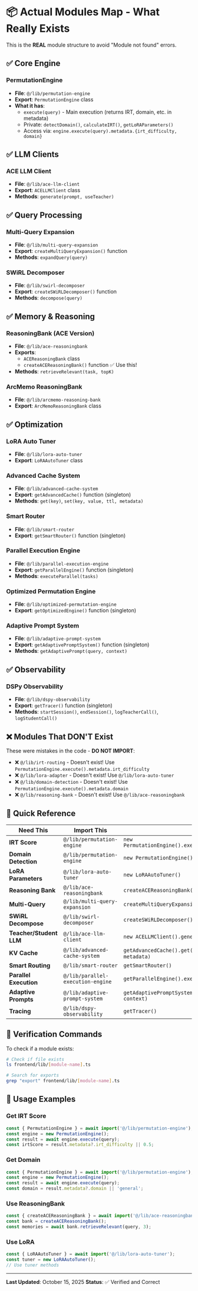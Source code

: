 # 📦 Actual Modules Map - What Really Exists

This is the **REAL** module structure to avoid "Module not found" errors.

## ✅ Core Engine

### PermutationEngine
- **File**: `@/lib/permutation-engine`
- **Export**: `PermutationEngine` class
- **What it has**:
  - `execute(query)` - Main execution (returns IRT, domain, etc. in metadata)
  - Private: `detectDomain()`, `calculateIRT()`, `getLoRAParameters()`
  - Access via: `engine.execute(query).metadata.{irt_difficulty, domain}`

## ✅ LLM Clients

### ACE LLM Client
- **File**: `@/lib/ace-llm-client`
- **Export**: `ACELLMClient` class
- **Methods**: `generate(prompt, useTeacher)`

## ✅ Query Processing

### Multi-Query Expansion
- **File**: `@/lib/multi-query-expansion`
- **Export**: `createMultiQueryExpansion()` function
- **Methods**: `expandQuery(query)`

### SWiRL Decomposer
- **File**: `@/lib/swirl-decomposer`
- **Export**: `createSWiRLDecomposer()` function
- **Methods**: `decompose(query)`

## ✅ Memory & Reasoning

### ReasoningBank (ACE Version)
- **File**: `@/lib/ace-reasoningbank`
- **Exports**: 
  - `ACEReasoningBank` class
  - `createACEReasoningBank()` function ✅ Use this!
- **Methods**: `retrieveRelevant(task, topK)`

### ArcMemo ReasoningBank
- **File**: `@/lib/arcmemo-reasoning-bank`
- **Export**: `ArcMemoReasoningBank` class

## ✅ Optimization

### LoRA Auto Tuner
- **File**: `@/lib/lora-auto-tuner`
- **Export**: `LoRAAutoTuner` class

### Advanced Cache System
- **File**: `@/lib/advanced-cache-system`
- **Export**: `getAdvancedCache()` function (singleton)
- **Methods**: `get(key)`, `set(key, value, ttl, metadata)`

### Smart Router
- **File**: `@/lib/smart-router`
- **Export**: `getSmartRouter()` function (singleton)

### Parallel Execution Engine
- **File**: `@/lib/parallel-execution-engine`
- **Export**: `getParallelEngine()` function (singleton)
- **Methods**: `executeParallel(tasks)`

### Optimized Permutation Engine
- **File**: `@/lib/optimized-permutation-engine`
- **Export**: `getOptimizedEngine()` function (singleton)

### Adaptive Prompt System
- **File**: `@/lib/adaptive-prompt-system`
- **Export**: `getAdaptivePromptSystem()` function (singleton)
- **Methods**: `getAdaptivePrompt(query, context)`

## ✅ Observability

### DSPy Observability
- **File**: `@/lib/dspy-observability`
- **Export**: `getTracer()` function (singleton)
- **Methods**: `startSession()`, `endSession()`, `logTeacherCall()`, `logStudentCall()`

## ❌ Modules That DON'T Exist

These were mistakes in the code - **DO NOT IMPORT**:

- ❌ `@/lib/irt-routing` - Doesn't exist! Use `PermutationEngine.execute().metadata.irt_difficulty`
- ❌ `@/lib/lora-adapter` - Doesn't exist! Use `@/lib/lora-auto-tuner`
- ❌ `@/lib/domain-detection` - Doesn't exist! Use `PermutationEngine.execute().metadata.domain`
- ❌ `@/lib/reasoning-bank` - Doesn't exist! Use `@/lib/ace-reasoningbank`

## 🎯 Quick Reference

| Need This | Import This | Use This |
|-----------|-------------|----------|
| **IRT Score** | `@/lib/permutation-engine` | `new PermutationEngine().execute(query).metadata.irt_difficulty` |
| **Domain Detection** | `@/lib/permutation-engine` | `new PermutationEngine().execute(query).metadata.domain` |
| **LoRA Parameters** | `@/lib/lora-auto-tuner` | `new LoRAAutoTuner()` |
| **Reasoning Bank** | `@/lib/ace-reasoningbank` | `createACEReasoningBank().retrieveRelevant(query, 3)` |
| **Multi-Query** | `@/lib/multi-query-expansion` | `createMultiQueryExpansion().expandQuery(query)` |
| **SWiRL Decompose** | `@/lib/swirl-decomposer` | `createSWiRLDecomposer().decompose(query)` |
| **Teacher/Student LLM** | `@/lib/ace-llm-client` | `new ACELLMClient().generate(prompt, useTeacher)` |
| **KV Cache** | `@/lib/advanced-cache-system` | `getAdvancedCache().get(key)` or `.set(key, value, ttl, metadata)` |
| **Smart Routing** | `@/lib/smart-router` | `getSmartRouter()` |
| **Parallel Execution** | `@/lib/parallel-execution-engine` | `getParallelEngine().executeParallel(tasks)` |
| **Adaptive Prompts** | `@/lib/adaptive-prompt-system` | `getAdaptivePromptSystem().getAdaptivePrompt(query, context)` |
| **Tracing** | `@/lib/dspy-observability` | `getTracer()` |

## 📝 Verification Commands

To check if a module exists:
```bash
# Check if file exists
ls frontend/lib/[module-name].ts

# Search for exports
grep "export" frontend/lib/[module-name].ts
```

## 🚀 Usage Examples

### Get IRT Score
```typescript
const { PermutationEngine } = await import('@/lib/permutation-engine');
const engine = new PermutationEngine();
const result = await engine.execute(query);
const irtScore = result.metadata?.irt_difficulty || 0.5;
```

### Get Domain
```typescript
const { PermutationEngine } = await import('@/lib/permutation-engine');
const engine = new PermutationEngine();
const result = await engine.execute(query);
const domain = result.metadata?.domain || 'general';
```

### Use ReasoningBank
```typescript
const { createACEReasoningBank } = await import('@/lib/ace-reasoningbank');
const bank = createACEReasoningBank();
const memories = await bank.retrieveRelevant(query, 3);
```

### Use LoRA
```typescript
const { LoRAAutoTuner } = await import('@/lib/lora-auto-tuner');
const tuner = new LoRAAutoTuner();
// Use tuner methods
```

---

**Last Updated**: October 15, 2025
**Status**: ✅ Verified and Correct

